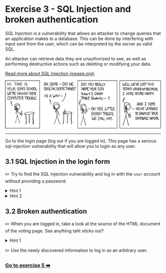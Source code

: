 # Exercise 3 - SQL Injection and broken authentication

SQL Injection is a vulnerability that allows an attacker to change queries that an application makes to a database. This can be done by interfering with input sent from the user, which can be interpreted by the server as valid SQL. 

An attacker can retrieve data they are unauthorized to see, as well as performing destructive actions such as deleting or modifying your data.  

[Read more about SQL Injection (owasp.org)](https://www.owasp.org/index.php/SQL_Injection).

![Bobby Tables](../images/bobby_tables.png)

---
Go to the login page (log out if you are logged in). This page has a serious sql-injection vulnerability that will allow you to login as any user. 

## 3.1 SQL Injection in the login form

:pencil2: Try to find the SQL injection vulnerability and log in with the `user` account without providing a password. 

<details>
    <summary>Hint 1</summary>

    The underlying database is a Sqlite database.
    The code for querying the database for the correct user to login looks like this

    ```js
        SELECT id FROM user WHERE username='${username}' AND password='${password}'
    ```

    See anything suspicious?

</details>

<details>
    <summary>Hint 2</summary>

    Find a way to send in user input that discards any WHERE-clause after the username check, so that only `.. WHERE user=<input>` is evaluated. 

</details>

## 3.2 Broken authentication

:pencil2: When you are logged in, take a look at the source of the HTML document of the voting page. See anything taht sticks out? 

<details>
    <summary>Hint 1</summary>
    Something is commented out
</details>


:pencil2: Use the newly discovered information to log in as an arbitrary user. 

### [Go to exercise 5 :arrow_right:](../exercise-5/README.md)